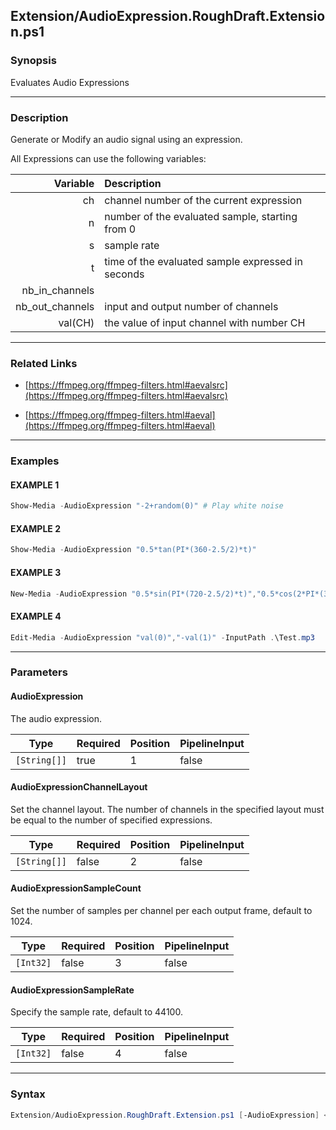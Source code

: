 Extension/AudioExpression.RoughDraft.Extension.ps1
--------------------------------------------------




### Synopsis
Evaluates Audio Expressions



---


### Description

Generate or Modify an audio signal using an expression.

All Expressions can use the following variables:

|Variable|Description|
|-:|:-|
|ch             |channel number of the current expression|
|n              |number of the evaluated sample, starting from 0|
|s              |sample rate|
|t              |time of the evaluated sample expressed in seconds|
|nb_in_channels||
|nb_out_channels|input and output number of channels|
|val(CH)        |the value of input channel with number CH|



---


### Related Links
* [https://ffmpeg.org/ffmpeg-filters.html#aevalsrc](https://ffmpeg.org/ffmpeg-filters.html#aevalsrc)



* [https://ffmpeg.org/ffmpeg-filters.html#aeval](https://ffmpeg.org/ffmpeg-filters.html#aeval)





---


### Examples
#### EXAMPLE 1
```PowerShell
Show-Media -AudioExpression "-2+random(0)" # Play white noise
```

#### EXAMPLE 2
```PowerShell
Show-Media -AudioExpression "0.5*tan(PI*(360-2.5/2)*t)"
```

#### EXAMPLE 3
```PowerShell
New-Media -AudioExpression "0.5*sin(PI*(720-2.5/2)*t)","0.5*cos(2*PI*(360+2.5/2)*t)" -OutputPath .\Test.mp3 -Duration "00:00:15"
```

#### EXAMPLE 4
```PowerShell
Edit-Media -AudioExpression "val(0)","-val(1)" -InputPath .\Test.mp3
```



---


### Parameters
#### **AudioExpression**

The audio expression.






|Type        |Required|Position|PipelineInput|
|------------|--------|--------|-------------|
|`[String[]]`|true    |1       |false        |



#### **AudioExpressionChannelLayout**

Set the channel layout. The number of channels in the specified layout must be equal to the number of specified expressions.






|Type        |Required|Position|PipelineInput|
|------------|--------|--------|-------------|
|`[String[]]`|false   |2       |false        |



#### **AudioExpressionSampleCount**

Set the number of samples per channel per each output frame, default to 1024.






|Type     |Required|Position|PipelineInput|
|---------|--------|--------|-------------|
|`[Int32]`|false   |3       |false        |



#### **AudioExpressionSampleRate**

Specify the sample rate, default to 44100.






|Type     |Required|Position|PipelineInput|
|---------|--------|--------|-------------|
|`[Int32]`|false   |4       |false        |





---


### Syntax
```PowerShell
Extension/AudioExpression.RoughDraft.Extension.ps1 [-AudioExpression] <String[]> [[-AudioExpressionChannelLayout] <String[]>] [[-AudioExpressionSampleCount] <Int32>] [[-AudioExpressionSampleRate] <Int32>] [<CommonParameters>]
```
